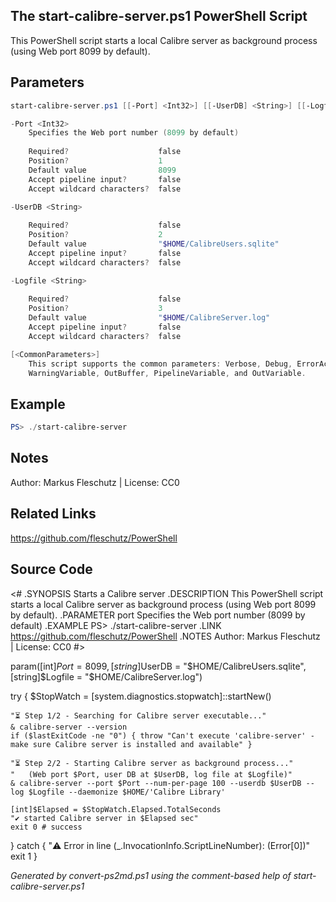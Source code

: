 ## The start-calibre-server.ps1 PowerShell Script

This PowerShell script starts a local Calibre server as background process (using Web port 8099 by default).

## Parameters
```powershell
start-calibre-server.ps1 [[-Port] <Int32>] [[-UserDB] <String>] [[-Logfile] <String>] [<CommonParameters>]

-Port <Int32>
    Specifies the Web port number (8099 by default)
    
    Required?                    false
    Position?                    1
    Default value                8099
    Accept pipeline input?       false
    Accept wildcard characters?  false

-UserDB <String>
    
    Required?                    false
    Position?                    2
    Default value                "$HOME/CalibreUsers.sqlite"
    Accept pipeline input?       false
    Accept wildcard characters?  false

-Logfile <String>
    
    Required?                    false
    Position?                    3
    Default value                "$HOME/CalibreServer.log"
    Accept pipeline input?       false
    Accept wildcard characters?  false

[<CommonParameters>]
    This script supports the common parameters: Verbose, Debug, ErrorAction, ErrorVariable, WarningAction, 
    WarningVariable, OutBuffer, PipelineVariable, and OutVariable.
```

## Example
```powershell
PS> ./start-calibre-server

```

## Notes
Author: Markus Fleschutz | License: CC0

## Related Links
https://github.com/fleschutz/PowerShell

## Source Code
<#
.SYNOPSIS
	Starts a Calibre server
.DESCRIPTION
	This PowerShell script starts a local Calibre server as background process (using Web port 8099 by default).
.PARAMETER port
	Specifies the Web port number (8099 by default)
.EXAMPLE
	PS> ./start-calibre-server
.LINK
	https://github.com/fleschutz/PowerShell
.NOTES
	Author: Markus Fleschutz | License: CC0
#>

param([int]$Port = 8099, [string]$UserDB = "$HOME/CalibreUsers.sqlite", [string]$Logfile = "$HOME/CalibreServer.log")

try {
	$StopWatch = [system.diagnostics.stopwatch]::startNew()

	"⏳ Step 1/2 - Searching for Calibre server executable..."
	& calibre-server --version
	if ($lastExitCode -ne "0") { throw "Can't execute 'calibre-server' - make sure Calibre server is installed and available" }

	"⏳ Step 2/2 - Starting Calibre server as background process..."
	"   (Web port $Port, user DB at $UserDB, log file at $Logfile)"
	& calibre-server --port $Port --num-per-page 100 --userdb $UserDB --log $Logfile --daemonize $HOME/'Calibre Library'

	[int]$Elapsed = $StopWatch.Elapsed.TotalSeconds
	"✔️ started Calibre server in $Elapsed sec"
	exit 0 # success
} catch {
	"⚠️ Error in line $($_.InvocationInfo.ScriptLineNumber): $($Error[0])"
	exit 1
}

*Generated by convert-ps2md.ps1 using the comment-based help of start-calibre-server.ps1*
